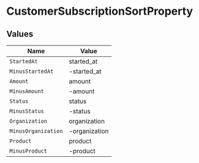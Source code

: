 # CustomerSubscriptionSortProperty


## Values

| Name                | Value               |
| ------------------- | ------------------- |
| `StartedAt`         | started_at          |
| `MinusStartedAt`    | -started_at         |
| `Amount`            | amount              |
| `MinusAmount`       | -amount             |
| `Status`            | status              |
| `MinusStatus`       | -status             |
| `Organization`      | organization        |
| `MinusOrganization` | -organization       |
| `Product`           | product             |
| `MinusProduct`      | -product            |